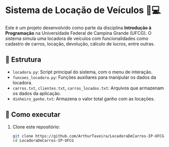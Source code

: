 # Sistema de Locação de Veículos 🚗💻

Este é um projeto desenvolvido como parte da disciplina **Introdução à Programação** na Universidade Federal de Campina Grande (UFCG). O sistema simula uma locadora de veículos com funcionalidades como cadastro de carros, locação, devolução, cálculo de lucros, entre outras.

## 📁 Estrutura

- `locadora.py`: Script principal do sistema, com o menu de interação.
- `funcoes_locadora.py`: Funções auxiliares para manipular os dados da locadora.
- `carros.txt`, `clientes.txt`, `carros_locados.txt`: Arquivos que armazenam os dados da aplicação.
- `dinheiro_ganho.txt`: Armazena o valor total ganho com as locações.

## 🚀 Como executar

1. Clone este repositório:
   ```bash
   git clone https://github.com/ArthurTaveira/LocadoraDeCarros-IP-UFCG.git
   cd LocadoraDeCarros-IP-UFCG
